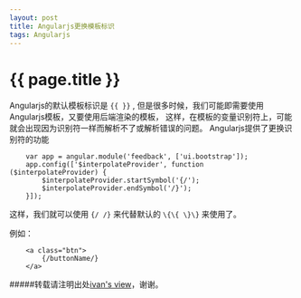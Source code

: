 ```yaml
---
layout: post
title: Angularjs更换模板标识
tags: Angularjs
---
```


{{ page.title }}
================

Angularjs的默认模板标识是 <code>\{\{ \}\}</code> , 但是很多时候，我们可能即需要使用Angularjs模板，又要使用后端渲染的模板，
这样，在模板的变量识别符上，可能就会出现因为识别符一样而解析不了或解析错误的问题。
Angularjs提供了更换识别符的功能
```
    var app = angular.module('feedback', ['ui.bootstrap']);
    app.config(['$interpolateProvider', function ($interpolateProvider) {
        $interpolateProvider.startSymbol('{/');
        $interpolateProvider.endSymbol('/}');
    }]);
```

这样，我们就可以使用 ```{/ /}``` 来代替默认的 ```\{\{ \}\}``` 来使用了。

例如：

```
    <a class="btn">
        {/buttonName/}
    </a>
```

#####转载请注明出处[ivan's view](http://blog.ivan706.com/2014/06/27/transdatawithchunked-django.html)，谢谢。
